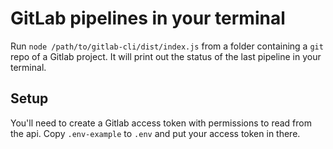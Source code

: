# GitLab pipelines in your terminal

Run `node /path/to/gitlab-cli/dist/index.js` from a folder containing a `git`
repo of a Gitlab project. It will print out the status of the last pipeline in
your terminal.

## Setup

You'll need to create a Gitlab access token with permissions to read from the
api. Copy `.env-example` to `.env` and put your access token in there.

